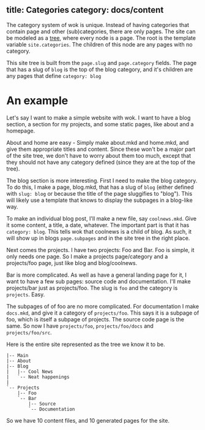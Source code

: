title: Categories
category: docs/content
---
The category system of wok is unique. Instead of having categories that contain page and other (sub)categories, there are only pages. The site can be modeled as a [tree][], where every node is a page. The root is the template variable `site.categories`. The children of this node are any pages with no category.

This site tree is built from the `page.slug` and `page.category` fields. The page that has a slug of `blog` is the top of the blog category, and it's children are any pages that define `category: blog`

[tree]: http://en.wikipedia.org/wiki/Tree_(data_structure)

An example
==========
Let's say I want to make a simple website with wok. I want to have a blog section, a section for my projects, and some static pages, like about and a homepage.

About and home are easy - Simply make about.mkd and home.mkd, and give them appropriate titles and content. Since these won't be a major part of the site tree, we don't have to worry about them too much, except that they should not have any category defined (since they are at the top of the tree).

The blog section is more interesting. First I need to make the blog category. To do this, I make a page, blog.mkd, that has a slug of `blog` (either defined with `slug: blog` or because the title of the page sluggifies to "blog"). This will likely use a template that knows to display the subpages in a blog-like way.

To make an individual blog post, I'll make a new file, say `coolnews.mkd`. Give it some content, a title, a date, whatever. The important part is that it has `category: blog`. This tells wok that coolnews is a child of blog. As such, it will show up in blogs `page.subpages` and in the site tree in the right place.

Next comes the projects. I have two projects: Foo and Bar. Foo is simple, it only needs one page. So I make a projects page/category and a projects/foo page, just like blog and blog/coolnews.

Bar is more complicated. As well as have a general landing page for it, I want to have a few sub pages: source code and documentation. I'll make projects/bar just as projects/foo. The slug is `foo` and the category is `projects`. Easy.

The subpages of of foo are no more complicated. For documentation I make `docs.mkd`, and give it a category of `projects/foo`. This says it is a subpage of foo, which is itself a subpage of projects. The source code page is the same. So now I have `projects/foo`, `projects/foo/docs` and `projects/foo/src`.

Here is the entire site represented as the tree we know it to be.

    |-- Main
    |-- About
    |-- Blog
    |   |-- Cool News
    |   `-- Neat happenings
    |
    `-- Projects
        |-- Foo
        `-- Bar
            |-- Source
            `-- Documentation

So we have 10 content files, and 10 generated pages for the site.
